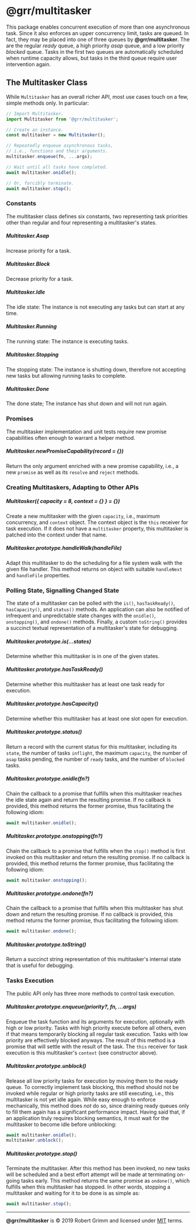 # @grr/multitasker

This package enables concurrent execution of more than one asynchronous task.
Since it also enforces an upper concurrency limit, tasks are queued. In fact,
they may be placed into one of three queues by __@grr/multitasker__. The are the
regular _ready_ queue, a high priority _asap_ queue, and a low priority
_blocked_ queue. Tasks in the first two queues are automatically scheduled when
runtime capacity allows, but tasks in the third queue require user intervention
again.

## The Multitasker Class

While `Multitasker` has an overall richer API, most use cases touch on a few,
simple methods only. In particular:

```js
// Import Multitasker.
import Multitasker from '@grr/multitasker';

// Create an instance.
const multitasker = new Multitasker();

// Repeatedly enqueue asynchronous tasks,
// i.e., functions and their arguments.
multitasker.enqueue(fn, ...args);

// Wait until all tasks have completed.
await multitasker.onidle();

// Or, forcibly terminate.
await multitasker.stop();
```


### Constants

The multitasker class defines six constants, two representing task priorities
other than regular and four representing a multitasker's states.

##### Multitasker.Asap

Increase priority for a task.

##### Multitasker.Block

Decrease priority for a task.

##### Multitasker.Idle

The idle state: The instance is not executing any tasks but can start at any
time.

##### Multitasker.Running

The running state: The instance is executing tasks.

##### Multitasker.Stopping

The stopping state: The instance is shutting down, therefore not accepting new
tasks but allowing running tasks to complete.

##### Multitasker.Done

The done state; The instance has shut down and will not run again.


### Promises

The multitasker implementation and unit tests require new promise capabilities
often enough to warrant a helper method.

##### Multitasker.newPromiseCapability(record = {})

Return the only argument enriched with a new promise capability, i.e., a new
`promise` as well as its `resolve` and `reject` methods.


### Creating Multitaskers, Adapting to Other APIs

##### Multitasker({ capacity = 8, context = {} } = {})

Create a new multitasker with the given `capacity`, i.e., maximum concurrency,
and `context` object. The context object is the `this` receiver for task
execution. If it does not have a `multitasker` property, this multitasker is
patched into the context under that name.

##### Multitasker.prototype.handleWalk(handleFile)

Adapt this multitasker to do the scheduling for a file system walk with the
given file handler. This method returns on object with suitable `handleNext`
and `handleFile` properties.


### Polling State, Signalling Changed State

The state of a multitasker can be polled with the `is()`, `hasTaskReady()`,
`hasCapacity()`, and `status()` methods. An application can also be notified of
infrequent and unpredictable state changes with the `onidle()`, `onstopping()`,
and `ondone()` methods. Finally, a custom `toString()` provides a succinct
textual representation of a multitasker's state for debugging.

##### Multitasker.prototype.is(...states)

Determine whether this multitasker is in one of the given states.

##### Multitasker.prototype.hasTaskReady()

Determine whether this multitasker has at least one task ready for execution.

##### Multitasker.prototype.hasCapacity()

Determine whether this multitasker has at least one slot open for execution.

##### Multitasker.prototype.status()

Return a record with the current status for this multitasker, including its
`state`, the number of tasks `inflight`, the maximum `capacity`, the number of
`asap` tasks pending, the number of `ready` tasks, and the number of `blocked`
tasks.

##### Multitasker.prototype.onidle(fn?)

Chain the callback to a promise that fulfills when this multitasker reaches the
idle state again and return the resulting promise. If no callback is provided,
this method returns the former promise, thus facilitating the following idiom:

```js
await multitasker.onidle();
```

##### Multitasker.prototype.onstopping(fn?)

Chain the callback to a promise that fulfills when the `stop()` method is first
invoked on this multitasker and return the resulting promise. If no callback is
provided, this method returns the former promise, thus facilitating the
following idiom:

```js
await multitasker.onstopping();
```

##### Multitasker.prototype.ondone(fn?)

Chain the callback to a promise that fulfills when this multitasker has shut
down and return the resulting promise. If no callback is provided, this method
returns the former promise, thus facilitating the following idiom:

```js
await multitasker.ondone();
```

##### Multitasker.prototype.toString()

Return a succinct string representation of this multitasker's internal state
that is useful for debugging.


### Tasks Execution

The public API only has three more methods to control task execution.

##### Multitasker.prototype.enqueue(priority?, fn, ...args)

Enqueue the task function and its arguments for execution, optionally with high
or low priority. Tasks with high priority execute before all others, even if
that means temporarily blocking all regular task execution. Tasks with low
priority are effectively blocked anyways. The result of this method is a promise
that will settle with the result of the task. The `this` receiver for task
execution is this multitasker's `context` (see constructor above).

##### Multitasker.prototype.unblock()

Release all low priority tasks for execution by moving them to the ready queue.
To correctly implement task blocking, this method should not be invoked while
regular or high priority tasks are still executing, i.e., this multitasker is
not yet idle again. While easy enough to enforce mechanically, this method does
_not_ do so, since draining ready queues only to fill them again has a
significant performance impact. Having said that, if an application truly
requires blocking semantics, it must wait for the multitasker to become idle
before unblocking:

```js
await multitasker.onidle();
multitasker.unblock();
```

##### Multitasker.prototype.stop()

Terminate the multitasker. After this method has been invoked, no new tasks will
be scheduled and a best effort attempt will be made at terminating on-going
tasks early. This method returns the same promise as `ondone()`, which fulfills
when this multitasker has stopped. In other words, stopping a multitasker and
waiting for it to be done is as simple as:

```js
await multitasker.stop();
```

---

__@grr/multitasker__ is © 2019 Robert Grimm and licensed under [MIT](LICENSE)
terms.
